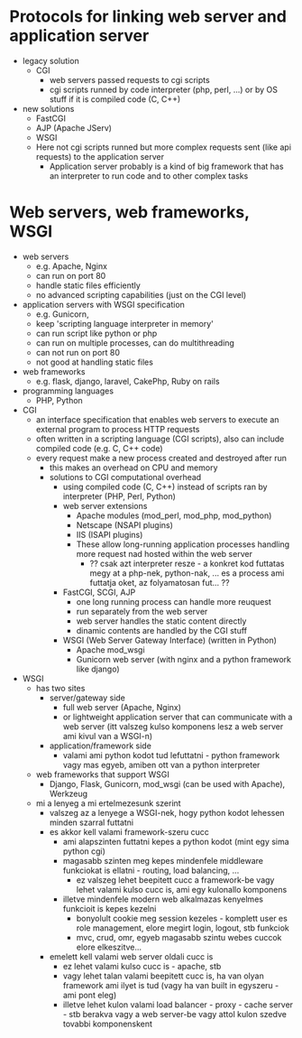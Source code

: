 # Protocols for linking web server and application server
* legacy solution
  * CGI
    * web servers passed requests to cgi scripts
    * cgi scripts runned by code interpreter (php, perl, ...) or by OS stuff if it is compiled code (C, C++)
* new solutions
  * FastCGI
  * AJP (Apache JServ)
  * WSGI
  * Here not cgi scripts runned but more complex requests sent (like api requests) to the application server
    * Application server probably is a kind of big framework that has an interpreter to run code and to other complex tasks
# Web servers, web frameworks, WSGI
* web servers
  * e.g. Apache, Nginx
  * can run on port 80
  * handle static files efficiently
  * no advanced scripting capabilities (just on the CGI level)
* application servers with WSGI specification
  * e.g. Gunicorn,
  * keep 'scripting language interpreter in memory'
  * can run script like python or php
  * can run on multiple processes, can do multithreading
  * can not run on port 80
  * not good at handling static files
* web frameworks
  * e.g. flask, django, laravel, CakePhp, Ruby on rails
* programming languages
  * PHP, Python
* CGI
  * an interface specification that enables web servers to execute an external program to process HTTP requests
  * often written in a scripting language (CGI scripts), also can include compiled code (e.g. C, C++ code)
  * every request make a new process created and destroyed after run
    * this makes an overhead on CPU and memory
    * solutions to CGI computational overhead
      * using compiled code (C, C++) instead of scripts ran by interpreter (PHP, Perl, Python)
      * web server extensions
        * Apache modules (mod_perl, mod_php, mod_python)
        * Netscape (NSAPI plugins)
        * IIS (ISAPI plugins)
        * These allow long-running application processes handling more request nad hosted within the web server
          * ?? csak azt interpreter resze - a konkret kod futtatas megy at a php-nek, python-nak, ... es a process ami futtatja oket, az folyamatosan fut... ??
      * FastCGI, SCGI, AJP
        * one long running process can handle more reuquest
        * run separately from the web server
        * web server handles the static content directly
        * dinamic contents are handled by the CGI stuff
      * WSGI (Web Server Gateway Interface) (written in Python)
        * Apache mod_wsgi
        * Gunicorn web server (with nginx and a python framework like django)
* WSGI
  * has two sites
    * server/gateway side
      * full web server (Apache, Nginx)
      * or lightweight application server that can communicate with a web server (itt valszeg kulso komponens lesz a web server ami kivul van a WSGI-n)
    * application/framework side
      * valami ami python kodot tud lefuttatni - python framework vagy mas egyeb, amiben ott van a python interpreter
  * web frameworks that support WSGI
    * Django, Flask, Gunicorn, mod_wsgi (can be used with Apache), Werkzeug
  * mi a lenyeg a mi ertelmezesunk szerint
    * valszeg az a lenyege a WSGI-nek, hogy python kodot lehessen minden szarral futtatni
    * es akkor kell valami framework-szeru cucc
      * ami alapszinten futtatni kepes a python kodot (mint egy sima python cgi)
      * magasabb szinten meg kepes mindenfele middleware funkciokat is ellatni - routing, load balancing, ...
        * ez valszeg lehet beepitett cucc a framework-be vagy lehet valami kulso cucc is, ami egy kulonallo komponens
      * illetve mindenfele modern web alkalmazas kenyelmes funkcioit is kepes kezelni
        * bonyolult cookie meg session kezeles - komplett user es role management, elore megirt login, logout, stb funkciok
        * mvc, crud, omr, egyeb magasabb szintu webes cuccok elore elkeszitve...
    * emelett kell valami web server oldali cucc is
      * ez lehet valami kulso cucc is - apache, stb
      * vagy lehet talan valami beepitett cucc is, ha van olyan framework ami ilyet is tud (vagy ha van built in egyszeru - ami pont eleg)
      * illetve lehet kulon valami load balancer - proxy - cache server - stb berakva vagy a web server-be vagy attol kulon szedve tovabbi komponenskent
